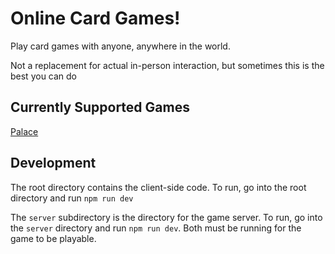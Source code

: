 # Online Card Games!

Play card games with anyone, anywhere in the world.

Not a replacement for actual in-person interaction, but sometimes this is the best you can do

## Currently Supported Games
[Palace](https://bicyclecards.com/how-to-play/palace/)

## Development
The root directory contains the client-side code.
To run, go into the root directory and run `npm run dev`

The `server` subdirectory is the directory for the game server.
To run, go into the `server` directory and run `npm run dev`.
Both must be running for the game to be playable.

